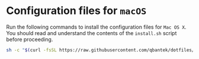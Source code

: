 # Configuration files for `macOS`

Run the following commands to install the configuration files for `Mac OS X`.
You should read and understand the contents of the `install.sh` script before
proceeding.

```bash
sh -c "$(curl -fsSL https://raw.githubusercontent.com/qbantek/dotfiles/master/install.sh)"
```
